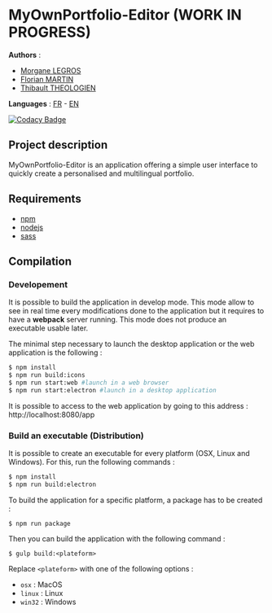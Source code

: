 # MyOwnPortfolio-Editor (WORK IN PROGRESS)

__Authors__ :
* [Morgane LEGROS](https://github.com/morgane1806/)
* [Florian MARTIN](https://github.com/Nistof/)
* [Thibault THEOLOGIEN](https://github.com/MacBootglass/)

__Languages__ : [FR](./README.md) - [EN](./README_EN.md)

[![Codacy Badge](https://api.codacy.com/project/badge/Grade/57f5ea01a90d4a228747fe587d05184c)](https://www.codacy.com/app/MacBootglass/myOwnPortfolio-editor?utm_source=github.com&amp;utm_medium=referral&amp;utm_content=myOwnPortfolio-team/myOwnPortfolio-editor&amp;utm_campaign=Badge_Grade)

## Project description

MyOwnPortfolio-Editor is an application offering a simple user interface to quickly create a personalised and multilingual portfolio.

## Requirements

* [npm](https://docs.npmjs.com)
* [nodejs](https://nodejs.org/en/)
* [sass](http://sass-lang.com)

## Compilation

### Developement

It is possible to build the application in develop mode. This mode allow to see in real time every modifications done to the application but it requires to have a **webpack** server running. This mode does not produce an executable usable later.

The minimal step necessary to launch the desktop application or the web application is the following :

```sh
$ npm install
$ npm run build:icons
$ npm run start:web #launch in a web browser
$ npm run start:electron #launch in a desktop application
```

It is possible to access to the web application by going to this address : http://localhost:8080/app

### Build an executable (Distribution)

It is possible to create an executable for every platform (OSX, Linux and Windows). For this, run the following commands :

```sh
$ npm install
$ npm run build:electron
```

To build the application for a specific platform, a package has to be created :

```
$ npm run package
```

Then you can build the application with the following command :

```
$ gulp build:<plateform>
```

Replace ```<plateform>``` with one of the following options :
* ```osx``` : MacOS
* ```linux``` : Linux
* ```win32``` : Windows
